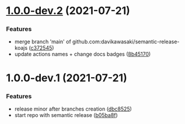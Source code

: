 # [1.0.0-dev.2](https://github.com/davikawasaki/semantic-release-koajs/compare/v1.0.0-dev.1...v1.0.0-dev.2) (2021-07-21)


### Features

* merge branch 'main' of github.com:davikawasaki/semantic-release-koajs ([c372545](https://github.com/davikawasaki/semantic-release-koajs/commit/c372545227e948d48f8bba24c5c3e8d03b909d91))
* update actions names + change docs badges ([8b45170](https://github.com/davikawasaki/semantic-release-koajs/commit/8b451707ecb05a9758b887a4befe48ae85cec00b))

# 1.0.0-dev.1 (2021-07-21)


### Features

* release minor after branches creation ([dbc8525](https://github.com/davikawasaki/semantic-release-koajs/commit/dbc85255cb5e7505e75d25dfdc2cf66eb83b20bd))
* start repo with semantic release ([b05ba8f](https://github.com/davikawasaki/semantic-release-koajs/commit/b05ba8fe449120cf51ef7500c280cbef8fb2111b))
